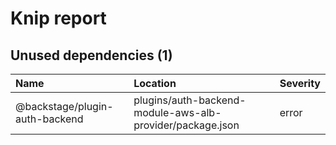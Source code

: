 # Knip report

## Unused dependencies (1)

| Name                           | Location     | Severity |
| :----------------------------- | :----------- | :------- |
| @backstage/plugin-auth-backend | plugins/auth-backend-module-aws-alb-provider/package.json | error    |

